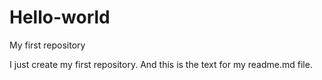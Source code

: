 # Hello-world
My first repository

I just create my first repository. And this is the text for my readme.md file.

